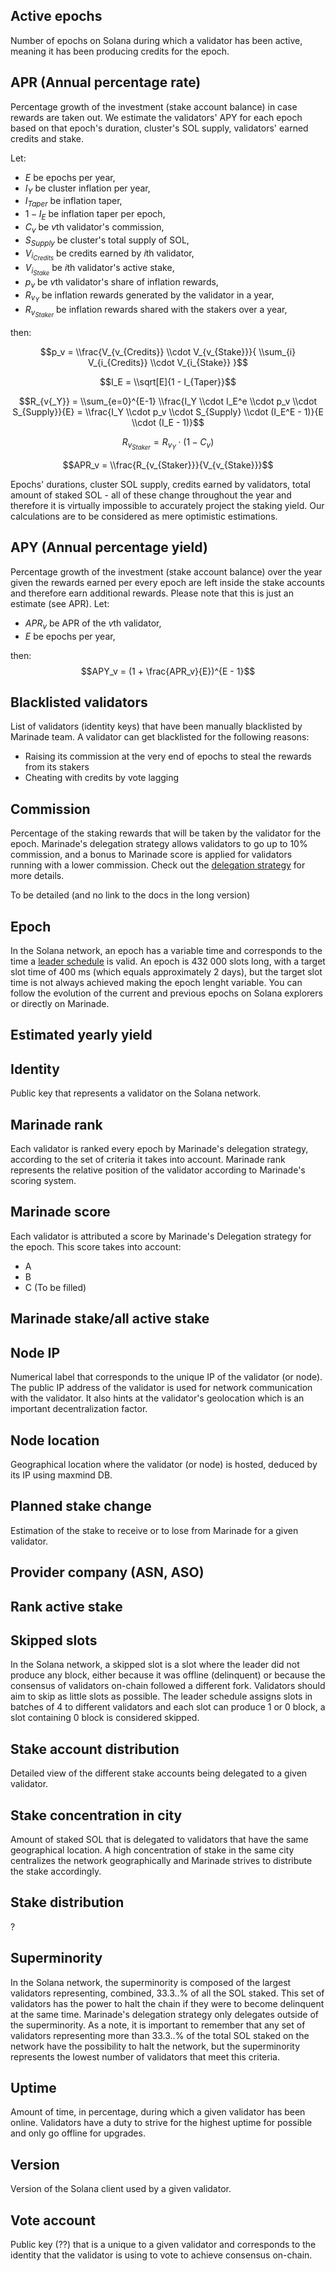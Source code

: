 ## Active epochs
Number of epochs on Solana during which a validator has been active, meaning it has been producing credits for the epoch.


## APR (Annual percentage rate)
Percentage growth of the investment (stake account balance) in case rewards are taken out. We estimate the validators' APY for each epoch based on that epoch's duration, cluster's SOL supply, validators' earned credits and stake.

Let:
- $E$ be epochs per year,
-  $I_Y$ be cluster inflation per year,
- $I_{Taper}$ be inflation taper,
- $1 - I_{E}$ be inflation taper per epoch,
- $C_v$ be $v$th validator's commission,
- $S_{Supply}$ be cluster's total supply of SOL,
- $V_{i_{Credits}}$ be credits earned by $i$th validator,
- $V_{i_{Stake}}$ be $i$th validator's active stake,
- $p_v$ be $v$th validator's share of inflation rewards,
- $R_{v{_Y}}$ be inflation rewards generated by the validator in a year,
- $R_{v_{Staker}}$ be inflation rewards shared with the stakers over a year,

then:

$$p_v = \\frac{V_{v_{Credits}} \\cdot V_{v_{Stake}}}{ \\sum_{i} V_{i_{Credits}} \\cdot V_{i_{Stake}} }$$

$$I_E = \\sqrt[E]{1 - I_{Taper}}$$

$$R_{v{_Y}} = \\sum_{e=0}^{E-1} \\frac{I_Y \\cdot I_E^e \\cdot p_v \\cdot S_{Supply}}{E} = \\frac{I_Y \\cdot p_v \\cdot S_{Supply} \\cdot (I_E^E - 1)}{E \\cdot (I_E - 1)}$$

$$R_{v_{Staker}} = R_{v{_Y}} \cdot (1 - C_v)$$

$$APR_v = \\frac{R_{v_{Staker}}}{V_{v_{Stake}}}$$

Epochs' durations, cluster SOL supply, credits earned by validators, total amount of staked SOL - all of these change throughout the year and therefore it is virtually impossible to accurately project the staking yield. Our calculations are to be considered as mere optimistic estimations.

## APY (Annual percentage yield)
Percentage growth of the investment (stake account balance) over the year given the rewards earned per every epoch are left inside the stake accounts and therefore earn additional rewards. Please note that this is just an estimate (see APR).
Let:
- $APR_v$ be APR of the $v$th validator,
- $E$ be epochs per year,

then:
$$APY_v = (1 + \frac{APR_v}{E})^{E - 1}$$

## Blacklisted validators
List of validators (identity keys) that have been manually blacklisted by Marinade team. A validator can get blacklisted for the following reasons:
- Raising its commission at the very end of epochs to steal the rewards from its stakers 
- Cheating with credits by vote lagging

## Commission
Percentage of the staking rewards that will be taken by the validator for the epoch. Marinade's delegation strategy allows validators to go up to 10% commission, and a bonus to Marinade score is applied for validators running with a lower commission. Check out the [delegation strategy](https://docs.marinade.finance/marinade-protocol/validators) for more details. 

To be detailed (and no link to the docs in the long version) 

## Epoch
In the Solana network, an epoch has a variable time and corresponds to the time a [leader schedule](https://docs.solana.com/terminology#leader-schedule) is valid. An epoch is 432 000 slots long, with a target slot time of 400 ms (which equals approximately 2 days), but the target slot time is not always achieved making the epoch lenght variable. You can follow the evolution of the current and previous epochs on Solana explorers or directly on Marinade. 

## Estimated yearly yield


## Identity
Public key that represents a validator on the Solana network. 

## Marinade rank
Each validator is ranked every epoch by Marinade's delegation strategy, according to the set of criteria it takes into account. Marinade rank represents the relative position of the validator according to Marinade's scoring system.

## Marinade score
Each validator is attributed a score by Marinade's Delegation strategy for the epoch. This score takes into account:
- A
- B
- C
(To be filled) 

## Marinade stake/all active stake

## Node IP
Numerical label that corresponds to the unique IP of the validator (or node). The public IP address of the validator is used for network communication with the validator. It also hints at the validator's geolocation which is an important decentralization factor.

## Node location
Geographical location where the validator (or node) is hosted, deduced by its IP using maxmind DB. 

## Planned stake change
Estimation of the stake to receive or to lose from Marinade for a given validator. 

## Provider company (ASN, ASO)

## Rank active stake

## Skipped slots
In the Solana network, a skipped slot is a slot where the leader did not produce any block, either because it was offline (delinquent) or because the consensus of validators on-chain followed a different fork. Validators should aim to skip as little slots as possible. The leader schedule assigns slots in batches of 4 to different validators and each slot can produce 1 or 0 block, a slot containing 0 block is considered skipped. 

## Stake account distribution
Detailed view of the different stake accounts being delegated to a given validator.

## Stake concentration in city
Amount of staked SOL that is delegated to validators that have the same geographical location. A high concentration of stake in the same city centralizes the network geographically and Marinade strives to distribute the stake accordingly. 

## Stake distribution
?

## Superminority 
In the Solana network, the superminority is composed of the largest validators representing, combined, 33.3..% of all the SOL staked. This set of validators has the power to halt the chain if they were to become delinquent at the same time. Marinade's delegation strategy only delegates outside of the superminority. As a note, it is important to remember that any set of validators representing more than 33.3..% of the total SOL staked on the network have the possibility to halt the network, but the superminority represents the lowest number of validators that meet this criteria. 

## Uptime
Amount of time, in percentage, during which a given validator has been online. Validators have a duty to strive for the highest uptime for possible and only go offline for upgrades. 

## Version
Version of the Solana client used by a given validator.

## Vote account
Public key (??) that is a unique to a given validator and corresponds to the identity that the validator is using to vote to achieve consensus on-chain. 
